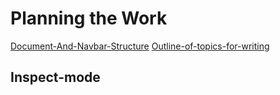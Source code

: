 # Planning the Work

[Document-And-Navbar-Structure](Document-And-Navbar-Structure.md)
[Outline-of-topics-for-writing](Outline-of-topics-for-writing.md)
## Inspect-mode
